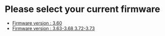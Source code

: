 # Please select your current firmware

* [Firmware version : 3.60](firmware-version-3.60.md)
* [Firmware version : 3.63-3.68 3.72-3.73](firmware-version-3.63-3.68.md)
